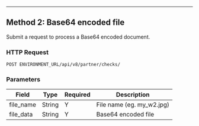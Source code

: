 ---
## Method 2: Base64 encoded file
Submit a request to process a Base64 encoded document.

### HTTP Request
`POST ENVIRONMENT_URL/api/v8/partner/checks/`

### Parameters
| Field     | Type   | Required | Description                  |
|-----------|--------|----------|------------------------------|
| file_name | String | Y        | 			File name (eg. my_w2.jpg) |
| file_data | String | Y        | 				Base64 encoded file      |



